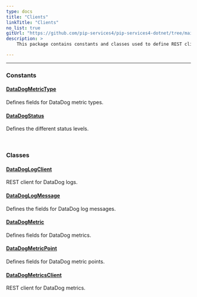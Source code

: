 ```yaml
---
type: docs
title: "Clients"
linkTitle: "Clients"
no_list: true
gitUrl: "https://github.com/pip-services4/pip-services4-dotnet/tree/main/pip-services4-datadog-dotnet"
description: >
    This package contains constants and classes used to define REST clients for DataDog.

---
```

---


<div class="module-body"> 

### Constants

#### [DataDogMetricType](datadog_metric_type)
Defines fields for DataDog metric types.

#### [DataDogStatus](datadog_status)
Defines the different status levels.

<br>

### Classes

#### [DataDogLogClient](datadog_log_client)
REST client for DataDog logs.

#### [DataDogLogMessage](datadog_log_message)
Defines the fields for DataDog log messages.

#### [DataDogMetric](datadog_metric)
Defines fields for DataDog metrics.

#### [DataDogMetricPoint](datadog_metric_point)
Defines fields for DataDog metric points.

#### [DataDogMetricsClient](datadog_metrics_client)
REST client for DataDog metrics.


</div>

